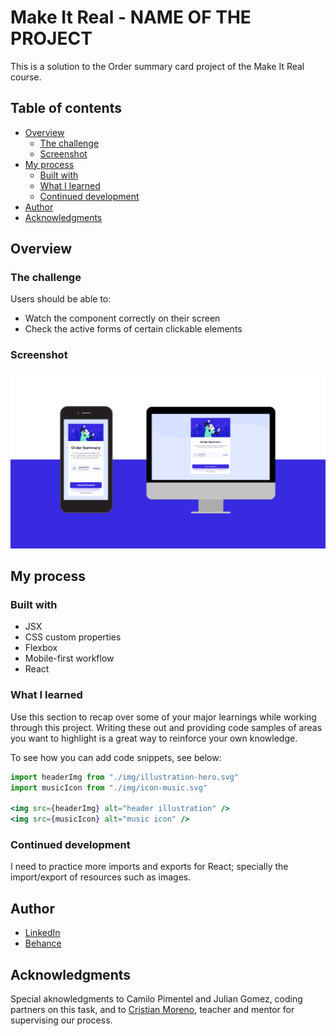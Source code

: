 # Make It Real - NAME OF THE PROJECT

This is a solution to the Order summary card project of the Make It Real course.

## Table of contents

- [Overview](#overview)
  - [The challenge](#the-challenge)
  - [Screenshot](#screenshot)
- [My process](#my-process)
  - [Built with](#built-with)
  - [What I learned](#what-i-learned)
  - [Continued development](#continued-development)
- [Author](#author)
- [Acknowledgments](#acknowledgments)


## Overview

### The challenge

Users should be able to:

- Watch the component correctly on their screen
- Check the active forms of certain clickable elements

### Screenshot

![Project screenshot](./src/screenshot.png)
## My process

### Built with

- JSX
- CSS custom properties
- Flexbox
- Mobile-first workflow
- React

### What I learned

Use this section to recap over some of your major learnings while working through this project. Writing these out and providing code samples of areas you want to highlight is a great way to reinforce your own knowledge.

To see how you can add code snippets, see below:


```jsx
import headerImg from "./img/illustration-hero.svg"
import musicIcon from "./img/icon-music.svg"

<img src={headerImg} alt="header illustration" />
<img src={musicIcon} alt="music icon" />
```


### Continued development

I need to practice more imports and exports for React; specially the import/export of resources such as images.

## Author

- [LinkedIn](https://www.linkedin.com/in/juan-orjuela/)
- [Behance](https://www.behance.net/juan_o)


## Acknowledgments

Special aknowledgments to Camilo Pimentel and Julian Gomez, coding partners on this task, and to [Cristian Moreno](https://github.com/khriztianmoreno), teacher and mentor for supervising our process.